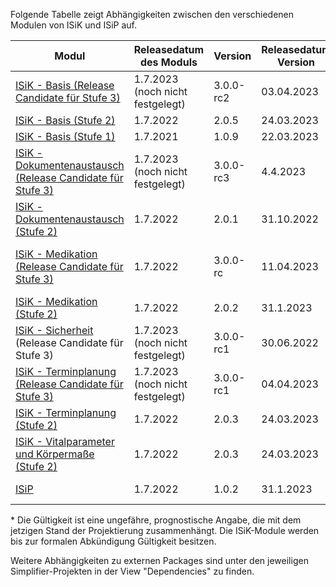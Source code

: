 Folgende Tabelle zeigt Abhängigkeiten zwischen den verschiedenen Modulen von ISiK und ISiP auf.

| **Modul**                  | **Releasedatum des Moduls**   | **Version** | **Releasedatum Version** |**Gültig bis\*** | **Verpflichtend ab** | **Abkündigungsdatum** | **Abhängigkeiten** |
|---------------------------|-----------------|-------------|------------------|-----------------------|---------|-------|--------------------|
| [ISiK - Basis (Release Candidate für Stufe 3)](https://simplifier.net/isik-v3)    | 1.7.2023 (noch nicht festgelegt)|     3.0.0-rc2      |    03.04.2023        |  30.06.2026 | 01.07.2025 |      -    |     |
| [ISiK - Basis (Stufe 2)](https://simplifier.net/isik)    | 1.7.2022|     2.0.5        |    24.03.2023        |  30.06.2025 | 01.07.2024 |      -    |     |
| [ISiK - Basis (Stufe 1)](https://simplifier.net/isik-basis-1) |  1.7.2021  |       1.0.9      |     22.03.2023              |   30.06.2024 |  30.08.2023 | -     |        |
|[ISiK - Dokumentenaustausch (Release Candidate für Stufe 3)](https://simplifier.net/spec-isik-dokumentenaustausch)  | 1.7.2023 (noch nicht festgelegt)  |     3.0.0-rc3       |      4.4.2023      |   noch nicht festgelegt |    noch nicht festgelegt|    -    |   [ISiK - Basis (Release Candidate für Stufe 3)](https://simplifier.net/isik-v3)  |
|[ISiK - Dokumentenaustausch (Stufe 2)](https://gematik.github.io/spec-ISiK-Dokumentenaustausch/IG/2.0.1/ImplementationGuide-markdown-Einfuehrung.html)   | 1.7.2022   |     2.0.1       |      31.10.2022      |   abgekündigt  |abgekündigt | 1.2.2023   |
| [ISiK - Medikation (Release Candidate für Stufe 3)](https://simplifier.net/guide/implementierungsleitfaden-isik-modul-medikation?version=current)  | 1.7.2022   | 3.0.0-rc |          11.04.2023        |   noch nicht festgelegt |    noch nicht festgelegt |  -    |     [ISiK - Basis (Release Candidate für Stufe 3)](https://simplifier.net/isik-v3)    |
| [ISiK - Medikation (Stufe 2)](https://simplifier.net/spec-isik-medikation)  | 1.7.2022   | 2.0.2 |          31.1.2023      |  30.06.2025 |  01.07.2024  |   -    |    [ISiK - Basis (Stufe 2)](https://simplifier.net/isik)   |
[ISiK - Sicherheit ](https://simplifier.net/spec-isik-sicherheit) (Release Candidate für Stufe 3)   | 1.7.2023 (noch nicht festgelegt)  |    3.0.0-rc1       |     30.06.2022       |    noch nicht festgelegt |    noch nicht festgelegt |  -    |    |
| [ISiK - Terminplanung (Release Candidate für Stufe 3)](https://simplifier.net/spec-isik-terminplanung) | 1.7.2023 (noch nicht festgelegt)   |     3.0.0-rc1       |    04.04.2023        |   noch nicht festgelegt |     noch nicht festgelegt  |   -    |  [ISiK - Basis (Stufe 3)](https://simplifier.net/isik-v3)    |
| [ISiK - Terminplanung (Stufe 2)](https://simplifier.net/spec-isik-terminplanung) | 1.7.2022    |     2.0.3        |    24.03.2023        |  30.06.2025 |    01.07.2024  |   -    |  [ISiK - Basis (Stufe 2)](https://simplifier.net/isik)    |
| [ISiK - Vitalparameter und Körpermaße (Stufe 2)](https://simplifier.net/spec-isik-vitalparameter-und-koerpermasse) | 1.7.2022   |        2.0.3     |    24.03.2023    |   30.06.2025 | 01.07.2024  | -      | [ISiK - Basis (Stufe 2)](https://simplifier.net/isik)  |
| [ISiP](https://simplifier.net/isip)   | 1.7.2022   |       1.0.2      |       31.1.2023           | 30.06.2025 |   01.07.2024  |  -   |   [ISiK - Basis (Stufe 2)](https://simplifier.net/isik)     |

\* Die Gültigkeit ist eine ungefähre, prognostische Angabe, die mit dem jetzigen Stand der Projektierung zusammenhängt. Die ISiK-Module werden bis zur formalen Abkündigung Gültigkeit besitzen.

Weitere Abhängigkeiten zu externen Packages sind unter den jeweiligen Simplifier-Projekten in der View "Dependencies" zu finden.
